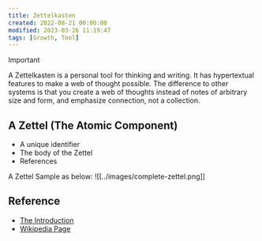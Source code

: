 ```yaml
---
title: Zettelkasten
created: 2022-08-21 00:00:00
modified: 2023-03-26 11:19:47
tags: [Growth, Tool]
---
```


> [!important]
A Zettelkasten is a personal tool for thinking and writing. It has hypertextual features to make a web of thought possible. The difference to other systems is that you create a web of thoughts instead of notes of arbitrary size and form, and emphasize connection, not a collection.

## A Zettel (The Atomic Component)

- A unique identifier
- The body of the Zettel
- References

A Zettel Sample as below:
![[../images/complete-zettel.png]]

## Reference

- [The Introduction](https://zettelkasten.de/introduction/)
- [Wikipedia Page](https://en.wikipedia.org/wiki/Zettelkasten)
